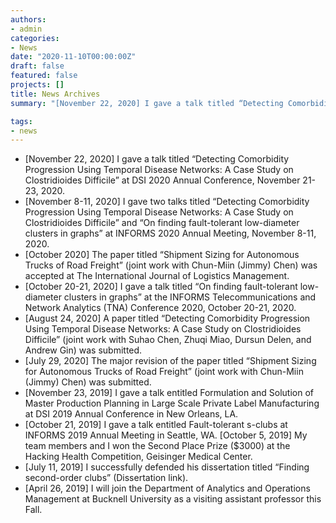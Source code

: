 ```yaml
---
authors:
- admin
categories:
- News
date: "2020-11-10T00:00:00Z"
draft: false
featured: false
projects: []
title: News Archives
summary: "[November 22, 2020] I gave a talk titled “Detecting Comorbidity Progression Using Temporal Disease Networks: A Case Study on Clostridioides Difficile” at DSI 2020 Annual Conference, November 21-23, 2020."

tags:
- news
---
```


- [November 22, 2020] I gave a talk titled “Detecting Comorbidity Progression Using Temporal Disease Networks: A Case Study on Clostridioides Difficile” at DSI 2020 Annual Conference, November 21-23, 2020.
- [November 8-11, 2020] I gave two talks titled “Detecting Comorbidity Progression Using Temporal Disease Networks: A Case Study on Clostridioides Difficile” and “On finding fault-tolerant low-diameter clusters in graphs” at INFORMS 2020 Annual Meeting, November 8-11, 2020.
- [October 2020] The paper titled “Shipment Sizing for Autonomous Trucks of Road Freight” (joint work with Chun-Miin (Jimmy) Chen) was accepted at The International Journal of Logistics Management.
- [October 20-21, 2020] I gave a talk titled “On finding fault-tolerant low-diameter clusters in graphs” at the INFORMS Telecommunications and Network Analytics (TNA) Conference 2020, October 20-21, 2020.
- [August 24, 2020] A paper titled “Detecting Comorbidity Progression Using Temporal Disease Networks: A Case Study on Clostridioides Difficile” (joint work with Suhao Chen, Zhuqi Miao, Dursun Delen, and Andrew Gin) was submitted.
- [July 29, 2020] The major revision of the paper titled “Shipment Sizing for Autonomous Trucks of Road Freight” (joint work with Chun-Miin (Jimmy) Chen) was submitted.
- [November 23, 2019] I gave a talk entitled Formulation and Solution of Master Production Planning in Large Scale Private Label Manufacturing at DSI 2019 Annual Conference in New Orleans, LA.
- [October 21, 2019] I gave a talk entitled Fault-tolerant s-clubs at INFORMS 2019 Annual Meeting in Seattle, WA.
[October 5, 2019] My team members and I won the Second Place Prize ($3000) at the Hacking Health Competition, Geisinger Medical Center.
- [July 11, 2019] I successfully defended his dissertation titled “Finding second-order clubs” (Dissertation link).
- [April 26, 2019] I will join the Department of Analytics and Operations Management at Bucknell University as a visiting assistant professor this Fall.
